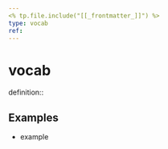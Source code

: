 ```yaml
---
<% tp.file.include("[[_frontmatter_]]") %>
type: vocab
ref: 
---
```

# vocab

definition:: 
## Examples
- example